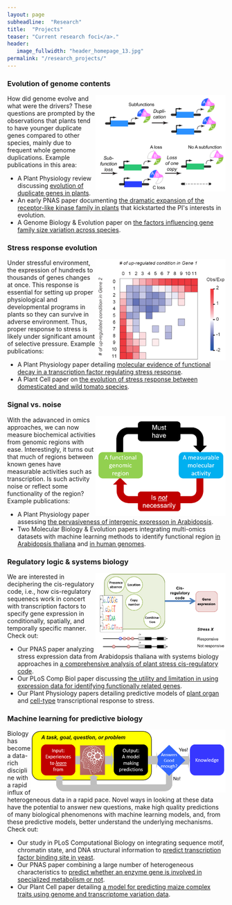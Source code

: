 ```yaml
---
layout: page
subheadline:  "Research"
title:  "Projects"
teaser: "Current research foci</a>."
header:
   image_fullwidth: "header_homepage_13.jpg"
permalink: "/research_projects/"
---
```


### Evolution of genome contents
<a href="https://www.ncbi.nlm.nih.gov/pmc/articles/PMC4972278/figure/fig3/"><img src="../images/research/research_subfunction.png" align="right" width="300"></a> 
How did genome evolve and what were the drivers? These questions are prompted by the observations that plants tend to have younger duplicate genes compared to other species, mainly due to frequent whole genome duplications. Example publications in this area:
- A Plant Physiology review discussing [evolution of duplicate genes in plants](https://www.ncbi.nlm.nih.gov/pubmed/27288366).
- An early PNAS paper documenting [the dramatic expansion of the receptor-like kinase family in plants](https://www.ncbi.nlm.nih.gov/pubmed/11526204) that kickstarted the PI's interests in evolution.
- A Genome Biology & Evolution paper on [the factors influencing gene family size variation across species](https://www.ncbi.nlm.nih.gov/pubmed/30239695).

### Stress response evolution
<a href="https://www.ncbi.nlm.nih.gov/pmc/articles/PMC2709438/figure/pgen-1000581-g005/"><img src="../images/research/research_expression_divergence.png" align="right" width="300"></a>
Under stressful environment, the expression of hundreds to thousands of genes changes at once. This response is essential for setting up proper physiological and developmental programs in plants so they can survive in adverse environment. Thus, proper response to stress is likely under significant amount of selective pressure. Example publications:
- A Plant Physiology paper detailing [molecular evidence of functional decay in a transcription factor regulating stress response](https://www.ncbi.nlm.nih.gov/pubmed/27522016).
- A Plant Cell paper on [the evolution of stress response between domesticated and wild tomato species](https://www.ncbi.nlm.nih.gov/pubmed/29743197).

### Signal vs. noise
<a href="https://www.ncbi.nlm.nih.gov/pubmed/29554332"><img src="../images/research/research_function_activity.png" align="right" width="300"></a>
With the adavanced in omics approaches, we can now measure biochemical activities from genomic regions with ease. Interestingly, it turns out that much of regions between known genes have measurable activities such as transcription. Is such activity noise or reflect some functionality of the region? Example publications:
- A Plant Physiology paper assessing [the pervasiveness of intergenic expresson in Arabidopsis](https://www.ncbi.nlm.nih.gov/pubmed/23132786).
- Two Molecular Biology & Evolution papers integrating multi-omics datasets with machine learning methods to identify functional region [in Arabidopsis thaliana](https://www.ncbi.nlm.nih.gov/pubmed/29554332) and [in human genomes](https://www.ncbi.nlm.nih.gov/pubmed/28398576).

### Regulatory logic & systems biology
<a href="https://www.ncbi.nlm.nih.gov/pubmed/21849619"><img src="../images/research/research_cisreg.png" align="right" width="300"></a> 
We are interested in deciphering the cis-regulatory code, i.e., how cis-regulatory sequenecs work in concert with transcription factors to specify gene expression in conditionally, spatially, and temporally specific manner. Check out:
- Our PNAS paper analyzing stress expression data from Arabidopsis thaliana with systems biology approaches in [a comprehensive analysis of plant stress cis-regulatory code](https://www.ncbi.nlm.nih.gov/pubmed/21849619).
- Our PLoS Comp Biol paper discussing [the utility and limitation in using expression data for identifying functionally related genes](https://www.ncbi.nlm.nih.gov/pubmed/27935950).
- Our Plant Physiology papers detailing predictive models of [plant organ](https://www.ncbi.nlm.nih.gov/pubmed/28373393) and [cell-type](https://www.ncbi.nlm.nih.gov/pubmed/31551359) transcriptional response to stress.

### Machine learning for predictive biology
<a href="https://github.com/ShiuLab/ML-Pipeline/tree/master/Workshop"><img src="../images/research/research_ml.png" align="right" width="450"></a> 
Biology has become a data-rich discipline with a rapid influx of heterogeneous data in a rapid pace. Novel ways in looking at these data have the potential to answer new questions, make high quality predictions of many biological phenomenons with machine learning models, and, from these predictive models, better understand the underlying mechanisms. Check out:
- Our study in PLoS Computational Biology on integrating sequence motif, chromatin state, and DNA structural information to [predict transcription factor binding site in yeast](https://www.ncbi.nlm.nih.gov/pubmed/26291518).
- Our PNAS paper combining a large number of heterogeneous characteristics to [predict whether an enzyme gene is involved in specialized metabolism or not](https://www.ncbi.nlm.nih.gov/pubmed/30674669).
- Our Plant Cell paper detailing [a model for predicting maize complex traits using genome and transcriptome variation data](https://www.ncbi.nlm.nih.gov/pubmed/31641024).
